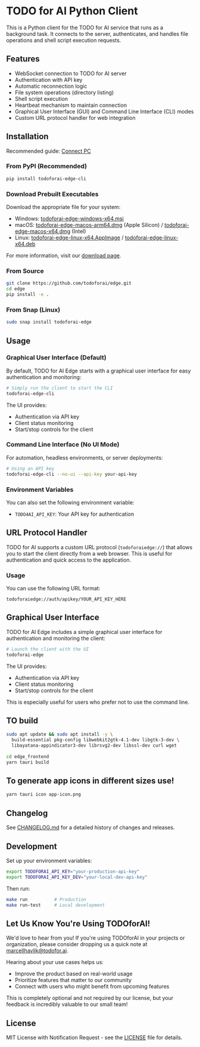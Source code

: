 # TODO for AI Python Client

This is a Python client for the TODO for AI service that runs as a background task. It connects to the server, authenticates, and handles file operations and shell script execution requests.

## Features

- WebSocket connection to TODO for AI server
- Authentication with API key
- Automatic reconnection logic
- File system operations (directory listing)
- Shell script execution
- Heartbeat mechanism to maintain connection
- Graphical User Interface (GUI) and Command Line Interface (CLI) modes
- Custom URL protocol handler for web integration

## Installation

Recommended guide: [Connect PC](https://todofor.ai/connect-pc)

### From PyPI (Recommended)

```bash
pip install todoforai-edge-cli
```

### Download Prebuilt Executables

Download the appropriate file for your system:
- Windows: [todoforai-edge-windows-x64.msi](https://todoforai-edge.r2.cloudflarestorage.com/edge/latest/todoforai-edge-windows-x64.msi)
- macOS: [todoforai-edge-macos-arm64.dmg](https://todoforai-edge.r2.cloudflarestorage.com/edge/latest/todoforai-edge-macos-arm64.dmg) (Apple Silicon) / [todoforai-edge-macos-x64.dmg](https://todoforai-edge.r2.cloudflarestorage.com/edge/latest/todoforai-edge-macos-x64.dmg) (Intel)
- Linux: [todoforai-edge-linux-x64.AppImage](https://todoforai-edge.r2.cloudflarestorage.com/edge/latest/todoforai-edge-linux-x64.AppImage) / [todoforai-edge-linux-x64.deb](https://todoforai-edge.r2.cloudflarestorage.com/edge/latest/todoforai-edge-linux-x64.deb)

For more information, visit our [download page](https://todoforai.com/downloads).

### From Source

```bash
git clone https://github.com/todoforai/edge.git
cd edge
pip install -e .
```

### From Snap (Linux)

```bash
sudo snap install todoforai-edge
```

## Usage

### Graphical User Interface (Default)

By default, TODO for AI Edge starts with a graphical user interface for easy authentication and monitoring:

```bash
# Simply run the client to start the CLI
todoforai-edge-cli
```

The UI provides:
- Authentication via API key
- Client status monitoring
- Start/stop controls for the client

### Command Line Interface (No UI Mode)

For automation, headless environments, or server deployments:

```bash
# Using an API key
todoforai-edge-cli --no-ui --api-key your-api-key
```

### Environment Variables

You can also set the following environment variable:

- `TODO4AI_API_KEY`: Your API key for authentication

## URL Protocol Handler

TODO for AI supports a custom URL protocol (`todoforaiedge://`) that allows you to start the client directly from a web browser. This is useful for authentication and quick access to the application.

### Usage

You can use the following URL format:

```text
todoforaiedge://auth/apikey/YOUR_API_KEY_HERE
```

## Graphical User Interface

TODO for AI Edge includes a simple graphical user interface for authentication and monitoring the client:

```bash
# Launch the client with the UI
todoforai-edge
```

The UI provides:
- Authentication via API key
- Client status monitoring
- Start/stop controls for the client

This is especially useful for users who prefer not to use the command line.

## TO build

```sh
sudo apt update && sudo apt install -y \
  build-essential pkg-config libwebkit2gtk-4.1-dev libgtk-3-dev \
  libayatana-appindicator3-dev librsvg2-dev libssl-dev curl wget
	
cd edge_frontend
yarn tauri build
```

## To generate app icons in different sizes use!
```sh
yarn tauri icon app-icon.png
```

## Changelog

See [CHANGELOG.md](CHANGELOG.md) for a detailed history of changes and releases.

## Development

Set up your environment variables:

```bash
export TODOFORAI_API_KEY="your-production-api-key"
export TODOFORAI_API_KEY_DEV="your-local-dev-api-key"
```

Then run:
```bash
make run          # Production
make run-test     # Local development
```

## Let Us Know You're Using TODOforAI!

We'd love to hear from you! If you're using TODOforAI in your projects or organization, please consider dropping us a quick note at marcellhavlik@todofor.ai. 

Hearing about your use cases helps us:
- Improve the product based on real-world usage
- Prioritize features that matter to our community
- Connect with users who might benefit from upcoming features

This is completely optional and not required by our license, but your feedback is incredibly valuable to our small team!

## License

MIT License with Notification Request - see the [LICENSE](LICENSE) file for details.
